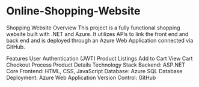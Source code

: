 # Online-Shopping-Website
Shopping Website
Overview
This project is a fully functional shopping website built with .NET and Azure. It utilizes APIs to link the front end and back end and is deployed through an Azure Web Application connected via GitHub.

Features
User Authentication (JWT)
Product Listings
Add to Cart
View Cart
Checkout Process
Product Details
Technology Stack
Backend: ASP.NET Core
Frontend: HTML, CSS, JavaScript
Database: Azure SQL Database
Deployment: Azure Web Application
Version Control: GitHub